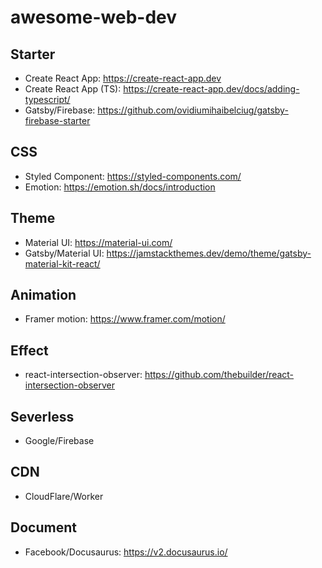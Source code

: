 # awesome-web-dev

## Starter
- Create React App: https://create-react-app.dev
- Create React App (TS): https://create-react-app.dev/docs/adding-typescript/
- Gatsby/Firebase: https://github.com/ovidiumihaibelciug/gatsby-firebase-starter

## CSS
- Styled Component: https://styled-components.com/
- Emotion: https://emotion.sh/docs/introduction

## Theme
- Material UI: https://material-ui.com/
- Gatsby/Material UI: https://jamstackthemes.dev/demo/theme/gatsby-material-kit-react/

## Animation
- Framer motion: https://www.framer.com/motion/

## Effect
- react-intersection-observer: https://github.com/thebuilder/react-intersection-observer

## Severless
- Google/Firebase

## CDN
- CloudFlare/Worker

## Document
- Facebook/Docusaurus: https://v2.docusaurus.io/
